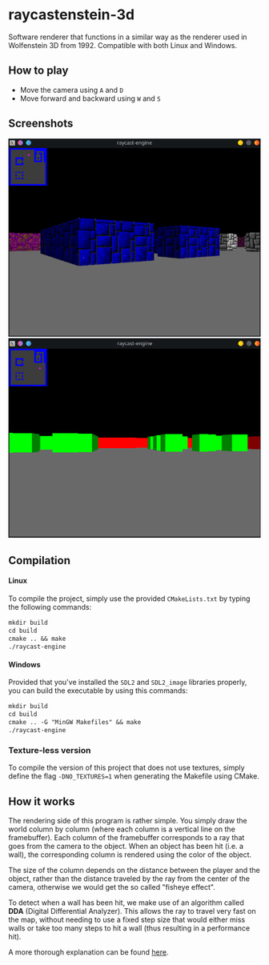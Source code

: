 # raycastenstein-3d

Software renderer that functions in a similar way as the renderer used in Wolfenstein 3D from 1992.
Compatible with both Linux and Windows.

## How to play

- Move the camera using `A` and `D`
- Move forward and backward using `W` and `S`

## Screenshots

![](res/screenshot2.png)
![](res/screenshot.png)

## Compilation

#### Linux

To compile the project, simply use the provided `CMakeLists.txt` by typing the following commands:
```
mkdir build
cd build
cmake .. && make
./raycast-engine
```

#### Windows

Provided that you've installed the `SDL2` and `SDL2_image` libraries properly, you can build the executable by using this commands:
```
mkdir build
cd build
cmake .. -G "MinGW Makefiles" && make
./raycast-engine
```

### Texture-less version
To compile the version of this project that does not use textures, simply define the flag `-DNO_TEXTURES=1` when generating the Makefile using CMake.


## How it works

The rendering side of this program is rather simple.
You simply draw the world column by column (where each column is a vertical line on the framebuffer).
Each column of the framebuffer corresponds to a ray that goes from the camera to the object. When an object has been hit (i.e. a wall), the corresponding column is rendered using the color of the object.

The size of the column depends on the distance between the player and the object, rather than the distance traveled by the ray from the center of the camera, otherwise we would get the so called "fisheye effect".

To detect when a wall has been hit, we make use of an algorithm called **DDA** (Digital Differential Analyzer). This allows the ray to travel very fast on the map, without needing to use a fixed step size that would either miss walls or take too many steps to hit a wall (thus resulting in a performance hit).

A more thorough explanation can be found [here](https://lodev.org/cgtutor/raycasting.html).

